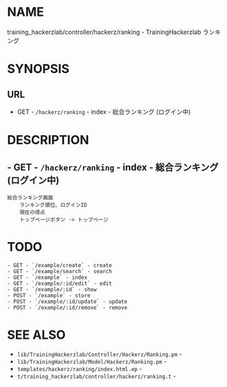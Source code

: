 # NAME

training_hackerzlab/controller/hackerz/ranking - TrainingHackerzlab ランキング

# SYNOPSIS

## URL

- GET - `/hackerz/ranking` - index - 総合ランキング (ログイン中)

# DESCRIPTION

## - GET - `/hackerz/ranking` - index - 総合ランキング (ログイン中)

```
総合ランキング画面
    ランキング順位、ログインID
    現在の得点
    トップページボタン -> トップページ
```

# TODO

```
- GET - `/example/create` - create
- GET - `/example/search` - search
- GET - `/example` - index
- GET - `/example/:id/edit` - edit
- GET - `/example/:id` - show
- POST - `/example` - store
- POST - `/example/:id/update` - update
- POST - `/example/:id/remove` - remove
```

# SEE ALSO

- `lib/TrainingHackerzlab/Controller/Hackerz/Ranking.pm` -
- `lib/TrainingHackerzlab/Model/Hackerz/Ranking.pm` -
- `templates/hackerz/ranking/index.html.ep` -
- `t/training_hackerzlab/controller/hackerz/ranking.t` -
